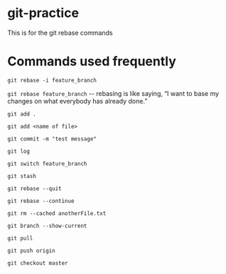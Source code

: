# git-practice

This is for the git rebase commands

# Commands used frequently
`git rebase -i feature_branch`

`git rebase feature_branch` -- rebasing is like saying, “I want to base my changes on what everybody has already done.” 

`git add .`

`git add <name of file>`

`git commit -m "test message"`

`git log`

`git switch feature_branch`

`git stash`

`git rebase --quit`

`git rebase --continue`

`git rm --cached anotherFile.txt`

`git branch --show-current`

`git pull`

`git push origin`

`git checkout master`












